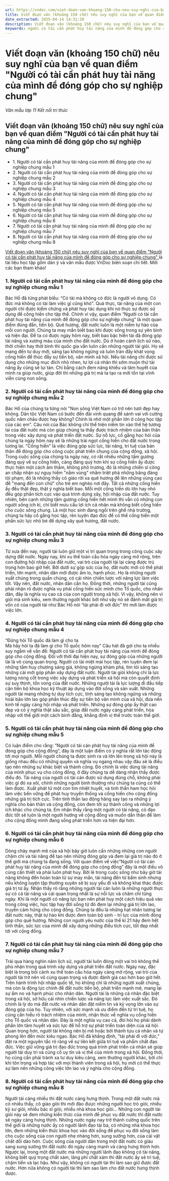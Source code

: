 ```yaml
---
url: https://vndoc.com/viet-doan-van-khoang-150-chu-neu-suy-nghi-cua-ban-ve-quan-diem-nguoi-co-tai-can-phat-huy-tai-nang-cua-minh-de-dong-gop-cho-su-nghiep-chung-300258
title: Viết đoạn văn (khoảng 150 chữ) nêu suy nghĩ của bạn về quan điểm "Người có tài cần phát huy tài năng của mình để đóng góp cho sự nghiệp chung" - Văn mẫu lớp 11 Kết nối tri thức - VnDoc.com
date_extracted: 2025-04-14 14:31:20
description: Viết đoạn văn (khoảng 150 chữ) nêu suy nghĩ của bạn về quan điểm "Người có tài cần phát huy tài năng của mình để đóng góp cho sự nghiệp chung" là tài liệu học tập gồm dàn ý và văn mẫu được VnDoc biên soạn chi tiết.
keywords: người có tài cần phát huy tài năng của mình để đóng góp cho sự nghiệp chung/ viết đoạn văn khoảng 150 chữ nêu suy nghĩ của bạn về quan điểm người có tài cần phát huy tài năng của mình để đóng góp cho sự nghiệp chung,suy nghĩ của bạn quan điểm người có tài cần phát huy tài năng của mình để đóng góp cho sự nghiệp chung,nghị luận về quan điểm người có tài cần phát huy tài năng của mình để đóng góp cho sự nghiệp chung
---
```


# Viết đoạn văn \(khoảng 150 chữ\) nêu suy nghĩ của bạn về quan điểm "Người có tài cần phát huy tài năng của mình để đóng góp cho sự nghiệp chung"
_Văn mẫu lớp 11 Kết nối tri thức_
## Viết đoạn văn \(khoảng 150 chữ\) nêu suy nghĩ của bạn về quan điểm "Người có tài cần phát huy tài năng của mình để đóng góp cho sự nghiệp chung"
  * 1\. Người có tài cần phát huy tài năng của mình để đóng góp cho sự nghiệp chung mẫu 1
  * 2\. Người có tài cần phát huy tài năng của mình để đóng góp cho sự nghiệp chung mẫu 2
  * 3\. Người có tài cần phát huy tài năng của mình để đóng góp cho sự nghiệp chung mẫu 3
  * 4\. Người có tài cần phát huy tài năng của mình để đóng góp cho sự nghiệp chung mẫu 4
  * 5\. Người có tài cần phát huy tài năng của mình để đóng góp cho sự nghiệp chung mẫu 5
  * 6\. Người có tài cần phát huy tài năng của mình để đóng góp cho sự nghiệp chung mẫu 6
  * 7\. Người có tài cần phát huy tài năng của mình để đóng góp cho sự nghiệp chung mẫu 7
  * 8\. Người có tài cần phát huy tài năng của mình để đóng góp cho sự nghiệp chung mẫu 8

[Viết đoạn văn \(khoảng 150 chữ\) nêu suy nghĩ của bạn về quan điểm "Người có tài cần phát huy tài năng của mình để đóng góp cho sự nghiệp chung" ](<https://vndoc.com/viet-doan-van-khoang-150-chu-neu-suy-nghi-cua-ban-ve-quan-diem-nguoi-co-tai-can-phat-huy-tai-nang-cua-minh-de-dong-gop-cho-su-nghiep-chung-300258>)là tài liệu học tập gồm dàn ý và văn mẫu được VnDoc biên soạn chi tiết. Mời các bạn tham khảo\!
### 1\. Người có tài cần phát huy tài năng của mình để đóng góp cho sự nghiệp chung mẫu 1
Bác Hồ đã từng phát biểu: “Có tài mà không có đức là người vô dụng. Có đức mà không có tài làm việc gì cũng khó". Quả thực, tài năng của một con người chỉ được kiểm chứng và phát huy tác dụng khi nó thực sự được sử dụng để cống hiến cho tập thể. Chính vì vậy, quan điểm “Người có tài cần phát huy tài năng của mình để đóng góp cho sự nghiệp chung” là một quan điểm đúng đắn, tiến bộ. Quê hương, đất nước luôn là một niềm tự hào của mỗi con người. Chúng ta may mắn biết bao khi được sống trong sự yên bình và hiện đại. Để ta có được ngày hôm nay, biết bao bậc hiền tài đã đóng góp tài năng và xương máu của mình cho đất nước. Dù ở hoàn cảnh lịch sử nào, thời chiến hay thời bình thì quốc gia vẫn luôn cần những người tài giỏi. Họ sẽ mang đến tư duy mới, sáng tạo không ngừng và luôn tràn đầy khát vọng cống hiến để thúc đẩy sự tiến bộ, văn minh xã hội. Nếu tài năng chỉ được sử dụng cho những mục đích nhỏ nhen, tư lợi cá nhân thì sớm muộn thứ tài năng ấy cũng sẽ lụi tàn. Chỉ bằng cách đem năng khiếu và tâm huyết của mình ra giúp nước, giúp đời thì những giá trị mà ta tạo ra mới tồn tại vĩnh viễn cùng non sông.
### 2\. Người có tài cần phát huy tài năng của mình để đóng góp cho sự nghiệp chung mẫu 2
Bác Hồ của chúng ta từng nói "Non sông Việt Nam có trở nên tươi đẹp hay không. Dân tộc Việt Nam có bước đến đài vinh quang để sánh vai với cường quốc năm châu được hay không? Chính là nhờ một phần lớn ở công học tập của các em". Câu nói của Bác không chỉ thể hiện niềm tin vào thế hệ tương lai của đất nước mà còn giúp chúng ta thấy được trách nhiệm của bản thân trong việc xây dựng và phát triển đất nước. Sự nỗ lực, cố gắng học hỏi của chúng ta ngày hôm nay sẽ là những trái ngọt cống hiến cho đất nước trong tương lai. "Cống hiến" là việc đóng góp sức lực, tài năng, trí tuệ của bản thân để đóng góp cho công cuộc phát triển chung của cộng đồng, xã hội. Trong cuộc sống của chúng ta ngày nay, có rất nhiều những tấm gương đáng quý về sự cống hiến, càng đáng quý hơn khi sự cống hiến ấy được thực hiện một cách âm thầm, không phô trương, đó là những chiến sĩ công an chấp nhận sự nguy hiểm "nằm vùng" nhằm triệt phá những băng đảng tội phạm, đó là những thầy cô giáo rời xa quê hương để lên những vùng cao để "mang đến con chữ" cho trẻ em nghèo nơi đây. Tất cả những cống hiến ấy đều thật đẹp, thật ý nghĩa biết bao. Mỗi một cống hiến dù lớn hay nhỏ đều góp phần tích cực vào quá trình dựng xây, hội nhập của đất nước. Tuy nhiên, bên cạnh những tấm gương cống hiến hết mình thì vẫn có những con người sống ích kỉ, chỉ biết mưu cầu lợi ích cá nhân mà không biết cống hiến cho cuộc sống chung. Là một học sinh đang ngồi trên ghế nhà trường, chúng ta hãy cố gắng học tập, rèn luyện đạo đức để có thể cống hiến một phần sức lực nhỏ bé để dựng xây quê hương, đất nước.
### 3\. Người có tài cần phát huy tài năng của mình để đóng góp cho sự nghiệp chung mẫu 3
Từ xưa đến nay, người tài luôn giữ một vị trí quan trọng trong công cuộc xây dựng đất nước. Ngày nay, khi xu thế toàn cầu hóa ngày càng mở rộng, trên con đường hội nhập của đất nước, vai trò của người tài lại càng được trú trọng hơn bao giờ hết. Bởi dưới sự góp sức của họ, đất nước mới có thể phát triển, lớn mạnh, nhân dân mới được ấm lo, hạnh phúc. Họ là những người xuất chúng trong quần chúng, có cái nhìn chiến lược với năng lực làm việc tốt. Vậy nên, đất nước, nhân dân cần họ. Đồng thời, những người tài cũng phải nhận rõ được nghĩa vụ phải cống hiến sức mình cho Tổ quốc, cho nhân dân, đây là nghĩa vụ cao cả của con người trong xã hội. Vì vậy, không nên vì giỏi mà sinh kiêu, xem thường người khác bởi như vậy nó sẽ đánh mất giá trị vốn có của người tài như Bác Hồ nói “tài phải đi với đức” thì mới làm được việc lớn.
### 4\. Người có tài cần phát huy tài năng của mình để đóng góp cho sự nghiệp chung mẫu 4
“Đừng hỏi Tổ quốc đã làm gì cho ta  
Mà hãy hỏi ta đã làm gì cho Tổ quốc hôm nay”
Câu hát đã gợi cho ta nhiều suy ngẫm về vấn đề: Người có tài cần phát huy tài năng của mình để đóng góp cho cộng đồng. Đối với thời đại hiện nay, sự đóng góp của những người tài là vô cùng quan trọng. Người có tài miệt mài học tập, rèn luyện đem lại những tấm huy chương sáng giá, không ngừng khám phá, tìm tòi sáng tạo những cái mới góp phần xây dựng đất nước. Người tài giỏi không chỉ là lực lượng nòng cốt trong việc xây dựng và phát triển xã hội mà còn quyết định sự suy thịnh, tồn vong của đất nước. Những người tài là lực lượng đi đầu tiếp cận tiến bộ khoa học kỹ thuật áp dụng vào đời sống và sản xuất. Những người tài mang những tư duy tích cực, tính sáng tạo không ngừng và những hoài bão lớn lao góp phần thúc đẩy sự tiến bộ văn minh của xã hội, đưa nền kinh tế ngày càng hội nhập và phát triển. Những sự đóng góp ấy thật cao đẹp và có ý nghĩa thật sâu sắc, giúp đất nước ngày càng phát triển, hòa nhập với thế giới một cách bình đẳng, khẳng định vị thế trước toàn thế giới.
### 5\. Người có tài cần phát huy tài năng của mình để đóng góp cho sự nghiệp chung mẫu 5
Có luận điểm cho rằng: ”Người có tài cán phát huy tài năng của mình để đóng góp cho cộng đồng”, đây là một luận điểm có ý nghĩa rất lớn tác động tới mọi người. Mỗi người chúng ta được sinh ra và lớn lên trong xã hội này là giống nhau đều có những quyền và nghĩa vụ ngang nhau vậy đâu sẽ là điều tạo nên những sự khác biệt và thành công. Đó chính là việc dùng tài năng của mình phục vụ cho công đồng, ở đây chúng ta dễ dàng nhận thấy được điều đó. Tài năng của người có tài cán được sử dụng đúng chỗ, không phải việc gì đó xa xôi, chính những người bình thường như chúng ta cũng có thể làm được. Xuất phát từ một con tim nhiệt huyết, và tinh thần ham học hỏi làm việc bền vững để phát huy truyền thống và cống hiến cho cộng đồng những giá trị tích cực. Trên tinh thần lao động hăng say tạo ra những ý nghĩa cho bản thân và cộng đồng, còn đem tới sự thành công và những lợi ích khác cho chúng ta. Em nhận thấy rằng một người có tài năng, có đạo đức tốt sẽ luôn là một người hướng về cộng đồng và muốn dấn thân để làm cho cộng đồng mình đang sống phát triển hơn và hiện đại hơn.
### 6\. Người có tài cần phát huy tài năng của mình để đóng góp cho sự nghiệp chung mẫu 6
Dòng chảy mạnh mẽ của xã hội bây giờ luôn cần những những con người chăm chỉ và tài năng để tạo nên những đóng góp và đem lại giá trị nào đó ở thế giới mà chúng ta đang sống. Với quan điểm về việc”Người có tài cán phát huy tài năng của mình để đóng góp cho cộng đồng” đây là một điều vô cùng cần thiết và phải luôn phát huy. Bởi lẽ trong cuộc sống như bây giờ tài năng không đến hoàn toàn từ sự may mắn, tài năng đến từ bẩm sinh nhưng nếu không luyện tập thường xuyên sẽ bị suy yếu đi và không khai thác được giá trị từ ấy. Nhận thấy rõ rằng những người tài cán luôn là những người thực sự có cả tài năng và cái quan trọng nhất là sự nỗi lực và chăm chỉ từng ngày. Khi là một người có năng lực bạn nên phát huy một cách hiệu quả vào trong công việc, học tập hay đời sống từ đó đem lại những giá trị lớn lao, truyền cảm hứng cho cộng đồng. Chúng ta đều là những hạt nhân tương lai đất nước này, thật tự hào khi được đem toàn bộ sinh - trí lực của mình đóng góp cho quê hương. Những con người yêu nước của thế kỉ 21 hãy đem hết tinh thần, sức lực của mình để xây dựng những điều tích cực, tốt đẹp nhất tới với cộng đồng.
### 7\. Người có tài cần phát huy tài năng của mình để đóng góp cho sự nghiệp chung mẫu 7
Trải qua hàng nghìn năm lịch sử, người tài luôn đóng một vai trò không thể phủ nhận trong quá trình xây dựng và phát triển đất nước. Ngày nay, đặc biệt là trong bối cảnh xu thế toàn cầu hóa ngày càng mở rộng, vai trò của người tài trở nên vô cùng quan trọng và được đánh giá cao hơn bao giờ hết. Trên hành trình hội nhập quốc tế, họ không chỉ là những người xuất chúng, mà còn là động lực chính để đất nước tiến bộ, phát triển mạnh mẽ, mang lại sự ấm no và hạnh phúc cho nhân dân.
Người tài là những cá nhân đặc biệt trong xã hội, sở hữu cái nhìn chiến lược và năng lực làm việc xuất sắc. Đó chính là lý do mà đất nước và nhân dân đặt niềm tin và kỳ vọng lớn vào sự đóng góp của họ. Tuy nhiên, với sức mạnh và ưu điểm đến từ trí tuệ, họ cũng cần hiểu rõ trách nhiệm của mình, nhận thức về nghĩa vụ cống hiến cho Tổ quốc và nhân dân. Đây là một nghĩa vụ cao cả, đòi hỏi họ phải dành phần lớn tâm huyết và sức lực để hỗ trợ sự phát triển toàn diện của xã hội.
Quan trọng hơn, người tài không nên bị mê hoặc bởi thành tựu cá nhân và tự phong lên đến mức kiêu ngạo. Bác Hồ đã khẳng định, "tài phải đi với đức," đặt ra một nguyên tắc rõ ràng về sự liên kết giữa trí tuệ và phẩm chất đạo đức. Việc giữ vững giá trị đạo đức trong quá trình phát triển cá nhân sẽ giúp người tài duy trì và củng cố uy tín và vị thế của mình trong xã hội. Đồng thời, họ cũng cần phải tránh xa tư duy kiêu căng, xem thường người khác, bởi chỉ khi tôn trọng và hợp tác với mọi thành viên trong xã hội, họ mới có thể thực sự làm nên những công việc lớn lao và ý nghĩa cho cộng đồng.
### 8\. Người có tài cần phát huy tài năng của mình để đóng góp cho sự nghiệp chung mẫu 8
Người tài càng nhiều thì đất nước càng hưng thịnh. Trong một đất nước mà có nhiều thầy, cô giáo giỏi thì mới đào đưực những người học trò giỏi, nhiều kỹ sư giỏi, nhiều bác sĩ giỏi, nhiều nhà khoa học giỏi… Những con người tài giỏi này sẽ đem những kiến thức của mình để phục vụ đất nước thì đất nước sẽ ngày càng hưng thịnh. Những nước ngày nay trở thành cường quốc trên thế giới là những nước ấy có người lãnh đạo tài ba, có những nhà khoa học lớn, đem những kiến thức khoa học vào đời sống để phục vụ đời sống làm cho cuộc sống của con người nhẹ nhàng hơn, sung sướng hơn, của cải vật chất dồi dào hơn. Cuộc sống của người dân trong một đất nước có giàu sang sung sướng thì đất nước đó ngày càng mạnh và càng hưng thịnh hơn. Ngược lại, trong một đất nước mà những người lãnh đạo không có tài năng, không biết quý trọng chất xám, lãng phí chất xám thì đất nước ấy sẽ trì tuệ, chậm tiến và lạc hậu. Như vậy, không có người tài thì làm sao giữ được đất nước. Hơn nữa không có người tài thì làm sao làm cho đất nước hưng thịnh được.
